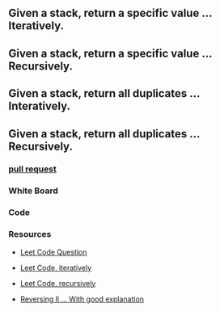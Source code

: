 ## Given a stack, return a specific value ... Iteratively.

## Given a stack, return a specific value ... Recursively.

## Given a stack, return all duplicates ... Interatively.
## Given a stack, return all duplicates ... Recursively.

### [pull request](https://github.com/Chris-Bortel-401-advanced-javascript/dsa-practice/pull/6)

### White Board
<!-- ![White Board](./reverse-iteratively.png) -->

### Code
<!-- ![Code](./code.png) -->

### Resources
- [Leet Code Question](https://leetcode.com/problems/reverse-linked-list/)

- [Leet Code, iteratively](https://www.youtube.com/watch?v=N_Y12-5oa-w)
- [Leet Code, recursively](https://www.youtube.com/watch?v=W-EfGB0E_ao)

- [Reversing ll ... With good explanation](https://www.youtube.com/watch?v=UCv-EmtvPe4)
